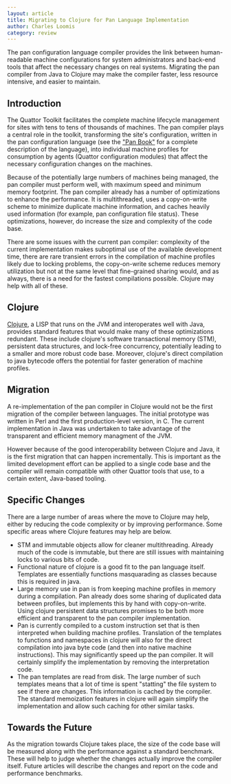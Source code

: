 ```yaml
---
layout: article
title: Migrating to Clojure for Pan Language Implementation
author: Charles Loomis
category: review
---
```


The pan configuration language compiler provides the link between
human-readable machine configurations for system administrators and back-end
tools that affect the necessary changes on real systems. Migrating the pan
compiler from Java to Clojure may make the compiler faster, less resource
intensive, and easier to maintain.

Introduction
------------

The Quattor Toolkit facilitates the complete machine lifecycle management for
sites with tens to tens of thousands of machines. The pan compiler plays a
central role in the toolkit, transforming the site's configuration, written in
the pan configuration language (see the ["Pan Book"][sf-panc-files] for a
complete description of the language), into individual machine profiles for
consumption by agents (Quattor configuration modules) that affect the
necessary configuration changes on the machines.

Because of the potentially large numbers of machines being managed, the pan
compiler must perform well, with maximum speed and minimum memory footprint.
The pan compiler already has a number of optimizations to enhance the
performance. It is multithreaded, uses a copy-on-write scheme to minimize
duplicate machine information, and caches heavily used information (for
example, pan configuration file status). These optimizations, however, do
increase the size and complexity of the code base.

There are some issues with the current pan compiler: complexity of the current
implementation makes suboptimal use of the available development time,
there are rare transient errors in the compilation of machine profiles likely
due to locking problems, the copy-on-write scheme reduces memory utilization
but not at the same level that fine-grained sharing would, and as always,
there is a need for the fastest compilations possible. Clojure may help with
all of these.

Clojure
-------

[Clojure][clojure], a LISP that runs on the JVM and interoperates well with Java,
provides standard features that would make many of these optimizations
redundant. These include clojure's software transactional memory (STM),
persistent data structures, and lock-free concurrency, potentially leading to
a smaller and more robust code base. Moreover, clojure's direct compilation to
java bytecode offers the potential for faster generation of machine profiles.

Migration
---------

A re-implementation of the pan compiler in Clojure would not be the first
migration of the compiler between languages. The initial prototype was written
in Perl and the first production-level version, in C. The current
implementation in Java was undertaken to take advantage of the transparent and
efficient memory managment of the JVM.

However because of the good interoperability between Clojure and Java, it is
the first migration that can happen incrementally. This is important as the
limited development effort can be applied to a single code base and the
compiler will remain compatible with other Quattor tools that use, to a
certain extent, Java-based tooling.

Specific Changes
----------------

There are a large number of areas where the move to Clojure may help, either
by reducing the code complexity or by improving performance. Some specific
areas where Clojure features may help are below.

* STM and immutable objects allow for cleaner multithreading.
    Already much of the code is immutable, but there are still issues
    with maintaining locks to various bits of code.
* Functional nature of clojure is a good fit to the pan language
    itself.  Templates are essentially functions masquarading as
    classes because this is required in java.
* Large memory use in pan is from keeping machine profiles in memory
    during a compilation.  Pan already does some sharing of duplicated
    data between profiles, but implements this by hand with
    copy-on-write.  Using clojure persistent data structures promises
    to be both more efficient and transparent to the pan compiler
    implementation. 
* Pan is currently compiled to a custom instruction set that is then
    interpreted when building machine profiles.  Translation of the
    templates to functions and namespaces in clojure will also for the
    direct compilation into java byte code (and then into native
    machine instructions).  This may significantly speed up the pan
    compiler.  It will certainly simplify the implementation by
    removing the interpretation code.
* The pan templates are read from disk.  The large number of such
    templates means that a lot of time is spent "statting" the file
    system to see if there are changes.  This information is cached by
    the compiler.  The standard memoization features in clojure will
    again simplify the implementation and allow such caching for other
    similar tasks.
    
Towards the Future
------------------

As the migration towards Clojure takes place, the size of the code base will
be measured along with the performance against a standard benchmark. These
will help to judge whether the changes actually improve the compiler itself.
Future articles will describe the changes and report on the code and
performance benchmarks.

[sf-panc-files]: http://sourceforge.net/projects/quattor/files/panc/
[clojure]: http://clojure.org 
